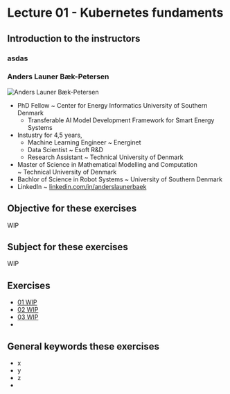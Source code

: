 # Lecture 01 - Kubernetes fundaments

## Introduction to the instructors

### asdas

### Anders Launer Bæk-Petersen

![Anders Launer Bæk-Petersen](https://avatars.githubusercontent.com/u/28479232?v=4)
- PhD Fellow ~ Center for Energy Informatics University of Southern Denmark
    - Transferable AI Model Development Framework for Smart Energy Systems
- Instustry for 4,5 years, 
    - Machine Learning Engineer ~ Energinet
    - Data Scientist ~ Esoft R&D
    - Research Assistant ~ Technical University of Denmark
- Master of Science in Mathematical Modelling and Computation ~ Technical University of Denmark 
- Bachlor of Science in Robot Systems ~ University of Southern Denmark 
- LinkedIn ~ [linkedin.com/in/anderslaunerbaek](https://www.linkedin.com/in/anderslaunerbaek/)

## Objective for these exercises
WIP 

## Subject for these exercises
WIP 


## Exercises
- [01 WIP](content/01-exercise.md)
- [02 WIP](content/01-exercise.md)
- [03 WIP](content/01-exercise.md)
- 




## General keywords these exercises
- x
- y
- z
-